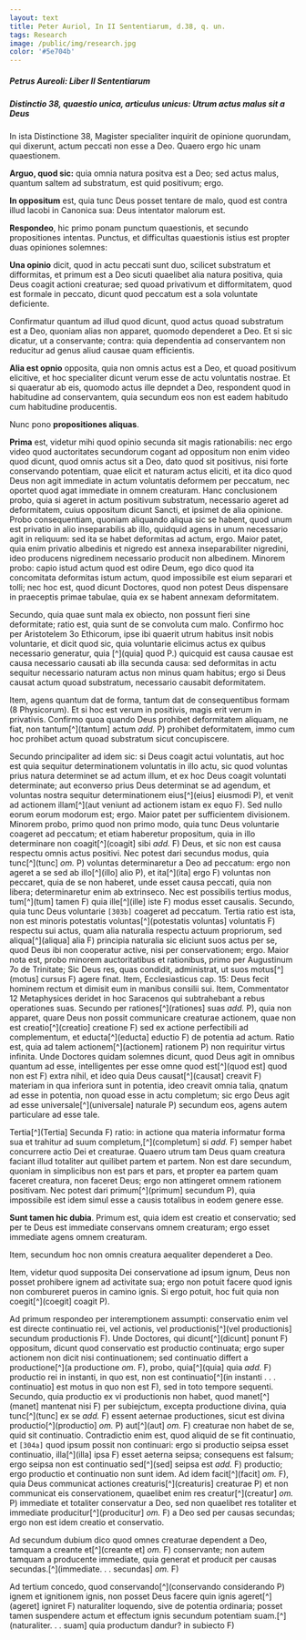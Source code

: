 ```yaml
---
layout: text
title: Peter Auriol, In II Sententiarum, d.38, q. un.
tags: Research
image: /public/img/research.jpg
color: '#5e704b'
---
```


##### Petrus Aureoli: *Liber II Sententiarum*

##### Distinctio 38, quaestio unica, articulus unicus: Utrum actus malus sit a Deus

In ista Distinctione 38, Magister specialiter inquirit de opinione quorundam, qui dixerunt, actum peccati non esse a Deo. Quaero ergo hic unam quaestionem.

__Arguo, quod sic:__ quia omnia natura positva est a Deo; sed actus malus, quantum saltem ad substratum, est quid positivum; ergo.

__In oppositum__ est, quia tunc Deus posset tentare de malo, quod est contra illud Iacobi in Canonica sua: Deus intentator malorum est.

__Respondeo__, hic primo ponam punctum quaestionis, et secundo propositiones intentas. Punctus, et difficultas quaestionis istius est propter duas opiniones solemnes:

__Una opinio__ dicit, quod in actu peccati sunt duo, scilicet substratum et difformitas, et primum est a Deo sicuti quaelibet alia natura positiva, quia Deus coagit actioni creaturae; sed quoad privativum et difformitatem, quod est formale in peccato, dicunt quod peccatum est a sola voluntate deficiente.

Confirmatur quantum ad illud quod dicunt, quod actus quoad substratum est a Deo, quoniam alias non apparet, quomodo dependeret a Deo. Et si sic dicatur, ut a conservante; contra: quia dependentia ad conservantem non reducitur ad genus aliud causae quam efficientis.

__Alia est opnio__ opposita, quia non omnis actus est a Deo, et quoad positivum elicitive, et hoc specialiter dicunt verum esse de actu voluntatis nostrae. Et si quaeratur ab eis, quomodo actus ille depndet a Deo, respondent quod in habitudine ad conservantem, quia secundum eos non est eadem habitudo cum habitudine producentis.

Nunc pono __propositiones aliquas__.

__Prima__ est, videtur mihi quod opinio secunda sit magis rationabilis: nec ergo video quod auctoritates secundorum cogant ad oppositum non enim video quod dicunt, quod omnis actus sit a Deo, dato quod sit positivus, nisi forte conservando potentiam, quae elicit et naturam actus eliciti, et ita dico quod Deus non agit immediate in actum voluntatis deformem per peccatum, nec oportet quod agat immediate in omnem creaturam. Hanc conclusionem probo, quia si ageret in actum positivum substratum, necessario ageret ad deformitatem, cuius oppositum dicunt Sancti, et ipsimet de alia opinione. Probo consequentiam, quoniam aliquando aliqua sic se habent, quod unum est privatio in alio inseparabilis ab illo, quidquid agens in unum necessario agit in reliquum: sed ita se habet deformitas ad actum, ergo. Maior patet, quia enim privatio albedinis et nigredo est annexa inseparabiliter nigredini, ideo producens nigredinem necessario producit non albedinem. Minorem probo: capio istud actum quod est odire Deum, ego dico quod ita concomitata deformitas istum actum, quod impossibile est eium separari et tolli; nec hoc est, quod dicunt Doctores, quod non potest Deus dispensare in praeceptis primae tabulae, quia ex se habent annexam deformitatem.

Secundo, quia quae sunt mala ex obiecto, non possunt fieri sine deformitate; ratio est, quia sunt de se convoluta cum malo. Confirmo hoc per Aristotelem 3o  Ethicorum, ipse ibi quaerit utrum habitus insit nobis voluntarie, et dicit quod sic, quia voluntarie elicimus actus ex quibus necessario generatur, quia [^](quia] quod P.)
quicquid est causa causae est causa necessario causati ab illa secunda causa: sed deformitas in actu sequitur necessario naturam actus non minus quam habitus; ergo si Deus causat actum quoad substratum, necessario causabit deformitatem.

Item, agens quantum dat de forma, tantum dat de consequentibus formam (8 Physicorum). Et si hoc est verum in positivis, magis erit verum in privativis. Confirmo quoa quando Deus prohibet deformitatem aliquam, ne fiat, non tantum[^](tantum] actum *add.* P) prohibet deformitatem, immo cum hoc prohibet actum quoad substratum sicut concupiscere.

Secundo principaliter ad idem sic: si Deus coagit actui voluntatis, aut hoc est quia sequitur determinationem voluntatis in illo actu, sic quod voluntas prius natura determinet se ad actum illum, et ex hoc Deus coagit voluntati determinate; aut econverso prius Deus determinat se ad agendum, et voluntas nostra sequitur determinationem eius[^](eius] eiusmodi P), et venit ad actionem illam[^](aut veniunt ad actionem istam ex equo F). Sed nullo eorum eorum modorum est; ergo. Maior patet per sufficientem divisionem. Minorem probo, primo quod non primo modo, quia tunc Deus voluntarie coageret ad peccatum; et etiam haberetur propositum, quia in illo determinare non coagit[^](coagit] sibi *add.* F) Deus, et sic non est causa respectu omnis actus positivi. Nec potest dari secundus modus, quia tunc[^](tunc] *om.* P) voluntas determinaretur a Deo ad peccatum: ergo non ageret a se sed ab illo[^](illo] alio P), et ita[^](ita] ergo F) voluntas non peccaret, quia de se non haberet, unde esset causa peccati, quia non libera; determinaretur enim ab extrinseco.
Nec est possibilis tertius modus, tum[^](tum] tamen F) quia ille[^](ille] iste F) modus esset causalis. Secundo, quia tunc Deus voluntarie ````[303b]```` coageret ad peccatum. Tertia ratio est ista, non est minoris potestatis voluntas[^](potestatis voluntas] voluntatis F) respectu sui actus, quam alia naturalia respectu actuum propriorum, sed aliqua[^](aliqua] alia F) principia naturalia sic eliciunt suos actus per se, quod Deus ibi non cooperatur active, nisi per conservationem; ergo. Maior nota est, probo minorem auctoritatibus et rationibus, primo per Augustinum 7o de Trinitate; Sic Deus res, quas condidit, administrat, ut suos motus[^](motus] cursus F) agere finat. Item, Ecclesiasticus cap. 15: Deus fecit hominem rectum et dimisit eum in manibus consilii sui. Item, Commentator 12 Metaphysices deridet in hoc Saracenos qui subtrahebant a rebus operationes suas. Secundo per rationes[^](rationes] suas *add.* P), quia non apparet, quare Deus non possit communicare creaturae actionem, quae non est creatio[^](creatio] creatione F) sed ex actione perfectibili ad complementum, et educta[^](educta] eductio F) de potentia ad actum. Ratio est, quia ad talem actionem[^](actionem] rationem P) non requiritur virtus infinita. Unde Doctores quidam solemnes dicunt, quod Deus agit in omnibus quantum ad esse, intelligentes per esse omne quod est[^](quod est] quod non est F) extra nihil, et ideo quia Deus causat[^](causat] creavit F) materiam in  qua inferiora sunt in potentia, ideo creavit omnia talia, qnatum ad esse in potentia, non quoad esse in actu completum; sic ergo Deus agit ad esse universale[^](universale] naturale P) secundum eos, agens autem particulare ad esse tale.

Tertia[^](Tertia] Secunda F) ratio: in actione qua materia informatur forma sua et trahitur ad suum completum,[^](completum] si *add.* F) semper habet concurrere actio Dei et creaturae. Quaero utrum tam Deus quam creatura faciant illud totaliter aut quilibet partem et partem. Non est dare secundum, quoniam in simplicibus non est pars et pars, et propter ea partem quam faceret creatura, non faceret Deus; ergo non attingeret omnem rationem positivam. Nec potest dari primum[^](primum] secundum P), quia impossibile est idem simul esse a causis totalibus in eodem genere esse.

__Sunt tamen hic dubia__. Primum est, quia idem est creatio et conservatio; sed per te Deus est immediate conservans omnem creaturam; ergo esset immediate agens omnem creaturam.

Item, secundum hoc non omnis creatura aequaliter dependeret a Deo.

Item, videtur quod supposita Dei conservatione ad ipsum ignum, Deus non posset prohibere ignem ad activitate sua; ergo non potuit facere quod ignis non combureret pueros in camino ignis. Si ergo potuit, hoc fuit quia non coegit[^](coegit] coagit P).

Ad primum respondeo per interemptionem assumpti: conservatio enim vel est directe continuatio rei, vel actionis, vel productionis[^](vel productionis] secundum productionis F). Unde Doctores, qui dicunt[^](dicunt] ponunt F) oppositum, dicunt quod conservatio est productio continuata; ergo super actionem non dicit nisi continuationem; sed continuatio differt a productione[^](a productione *om.* F), probo, quia[^](quia] quia *add.* F) productio rei in instanti, in quo est, non est continuatio[^](in instanti . . . continuatio] est motus in quo non est F), sed in toto tempore sequenti. Secundo, quia productio ex vi productionis non habet, quod manet[^](manet] mantenat nisi F) per subiejctum, excepta productione divina, quia tunc[^](tunc] ex se *add.* F) essent aeternae productiones, sicut est divina productio[^](productio] *om.* P) aut[^](aut] *om.* F) creaturae non habet de se, quid sit continuatio. Contradictio enim est, quod aliquid de se fit continuatio, et ````[304a]```` quod ipsum possit non continuari: ergo si productio seipsa esset continuatio, illa[^](illa] ipsa F) esset aeterna seipsa; consequens est falsum; ergo seipsa non est continuatio sed[^](sed] seipsa est *add.* F) productio; ergo productio et continuatio non sunt idem. Ad idem facit[^](facit] *om.* F), quia Deus communicat actiones creaturis[^](creaturis] creaturae P) et non communicat eis conservationem, quaelibet enim res creatur[^](creatur] *om.* P) immediate et totaliter conservatur a Deo, sed non quaelibet res totaliter et immediate producitur[^](producitur] *om.* F) a Deo sed per causas secundas; ergo non est idem creatio et conservatio.

Ad secundum dubium dico quod omnes creaturae dependent a Deo, tamquam a creante et[^](creante et] *om.* F) conservante; non autem tamquam a producente immediate, quia generat et producit per causas secundas.[^](immediate. . . secundas] *om.* F)

Ad tertium concedo, quod conservando[^](conservando considerando P) ignem et ignitionem ignis, non posset Deus facere quin ignis ageret[^](ageret] igniret F) naturaliter loquendo, sive de potentia ordinaria; posset tamen suspendere actum et effectum ignis secundum potentiam suam.[^](naturaliter. . . suam] quia productum dandur? in subiecto F)
